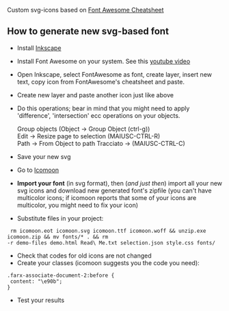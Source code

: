Custom svg-icons based on  [Font Awesome Cheatsheet](http://fontawesome.io/cheatsheet/) 

## How to generate new svg-based font

- Install [Inkscape](https://inkscape.org/it/download/)
- Install Font Awesome on your system. See this [youtube video](https://www.youtube.com/watch?v=tGs_omrgeBk)
- Open Inkscape, select FontAwesome as font, create layer, insert new text, copy icon from FontAwesome's cheatsheet and paste.
- Create new layer and paste another icon just like above
- Do this operations; bear in mind that you might need to apply 'difference', 'intersection' ecc operations on your objects.

   Group objects (Object -> Group Object (ctrl-g))  
   Edit -> Resize page to selection (MAIUSC-CTRL-R)  
   Path -> From Object to path Tracciato -> (MAIUSC-CTRL-C)  
   
- Save your new svg
- Go to [Icomoon](https://icomoon.io/app)
- **Import your font** (in svg format), then (_and just then_) import all your new svg icons and download new generated font's zipfile (you can't have multicolor icons; if icomoon reports that some of your icons are multicolor, you might need to fix your icon)
- Substitute files in your project:

```
 rm icomoon.eot icomoon.svg icomoon.ttf icomoon.woff && unzip.exe icomoon.zip && mv fonts/* . && rm
-r demo-files demo.html Read\ Me.txt selection.json style.css fonts/
```

- Check that codes for old icons are not changed
- Create your classes (icomoon suggests you the code you need):
 
 ```
.farx-associate-document-2:before {
  content: "\e90b";
}
 ```
 
 - Test your results
